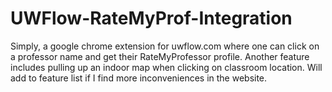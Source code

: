 # UWFlow-RateMyProf-Integration

Simply, a google chrome extension for uwflow.com where one can click on a professor name and get their RateMyProfessor profile.
Another feature includes pulling up an indoor map when clicking on classroom location. Will add to feature list if I find more inconveniences in the website.
